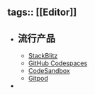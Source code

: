 tags:: [[Editor]]
---

- ## 流行产品
	- [StackBlitz](https://stackblitz.com)
	- [GitHub Codespaces](https://github.com/codespaces)
	- [CodeSandbox](https://codesandbox.io)
	- [Gitpod](https://gitpod.io/workspaces)
-